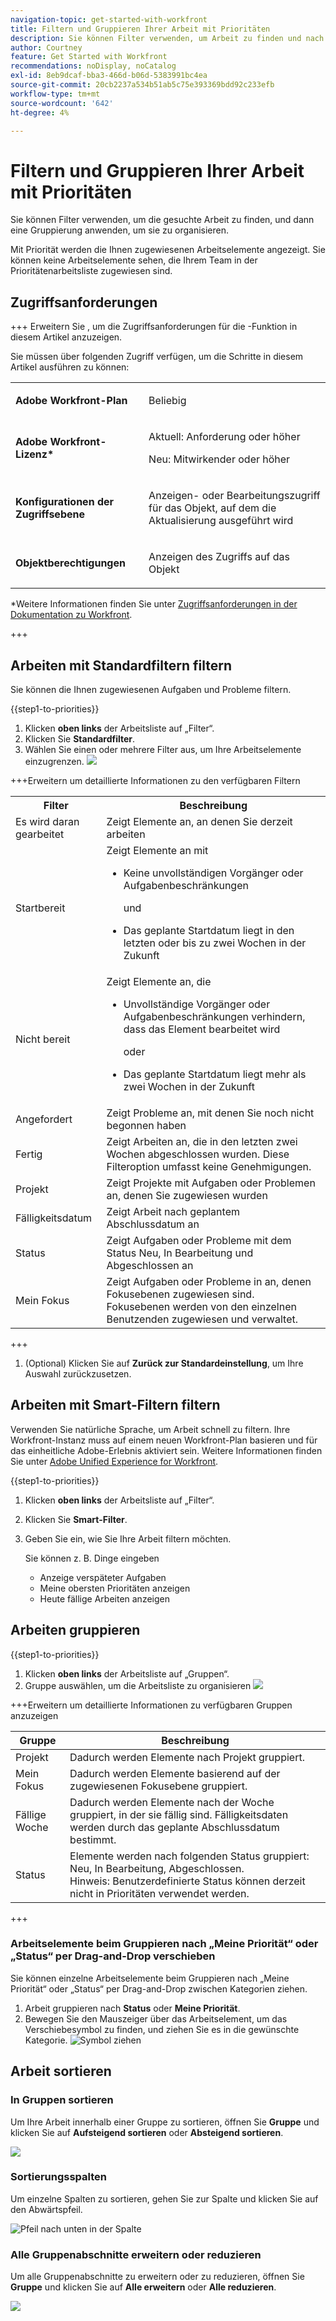 ```yaml
---
navigation-topic: get-started-with-workfront
title: Filtern und Gruppieren Ihrer Arbeit mit Prioritäten
description: Sie können Filter verwenden, um Arbeit zu finden und nach Arbeit zu suchen, und dann eine Gruppierung anwenden, um sie zu organisieren.
author: Courtney
feature: Get Started with Workfront
recommendations: noDisplay, noCatalog
exl-id: 8eb9dcaf-bba3-466d-b06d-5383991bc4ea
source-git-commit: 20cb2237a534b51ab5c75e393369bdd92c233efb
workflow-type: tm+mt
source-wordcount: '642'
ht-degree: 4%

---
```


# Filtern und Gruppieren Ihrer Arbeit mit Prioritäten

Sie können Filter verwenden, um die gesuchte Arbeit zu finden, und dann eine Gruppierung anwenden, um sie zu organisieren.

Mit Priorität werden die Ihnen zugewiesenen Arbeitselemente angezeigt. Sie können keine Arbeitselemente sehen, die Ihrem Team in der Prioritätenarbeitsliste zugewiesen sind.

## Zugriffsanforderungen

+++ Erweitern Sie , um die Zugriffsanforderungen für die -Funktion in diesem Artikel anzuzeigen.

Sie müssen über folgenden Zugriff verfügen, um die Schritte in diesem Artikel ausführen zu können:

<table style="table-layout:auto"> 
 <col> 
 </col> 
 <col> 
 </col> 
 <tbody> 
  <tr> 
   <td role="rowheader"><strong>Adobe Workfront-Plan</strong></td> 
   <td> <p>Beliebig</p> </td> 
  </tr> 
  <tr> 
   <td role="rowheader"><strong>Adobe Workfront-Lizenz*</strong></td> 
   <td> 
   <p>Aktuell: Anforderung oder höher</p>
   <p>Neu: Mitwirkender oder höher</p> 
   </td> 
  </tr> 
  <tr> 
   <td role="rowheader"><strong>Konfigurationen der Zugriffsebene</strong></td> 
   <td> <p>Anzeigen- oder Bearbeitungszugriff für das Objekt, auf dem die Aktualisierung ausgeführt wird</p></td> 
  </tr> 
  <tr> 
   <td role="rowheader"><strong>Objektberechtigungen</strong></td> 
   <td> <p>Anzeigen des Zugriffs auf das Objekt</p></td> 
  </tr> 
 </tbody> 
</table>

*Weitere Informationen finden Sie unter [Zugriffsanforderungen in der Dokumentation zu Workfront](/help/quicksilver/administration-and-setup/add-users/access-levels-and-object-permissions/access-level-requirements-in-documentation.md).

+++

## Arbeiten mit Standardfiltern filtern

Sie können die Ihnen zugewiesenen Aufgaben und Probleme filtern.

{{step1-to-priorities}}

1. Klicken **oben links** der Arbeitsliste auf „Filter“.
1. Klicken Sie **Standardfilter**.
1. Wählen Sie einen oder mehrere Filter aus, um Ihre Arbeitselemente einzugrenzen.
   ![](assets/filter-new.png)

+++Erweitern um detaillierte Informationen zu den verfügbaren Filtern
<table>
  <tbody>
   <tr>
   <th>Filter</th>
   <th>Beschreibung</th>
   </tr>
    <tr>
      <td>Es wird daran gearbeitet</td>
      <td>Zeigt Elemente an, an denen Sie derzeit arbeiten</td>
    </tr>
    <tr>
      <td>Startbereit</td>
      <td>Zeigt Elemente an mit 
      <ul>
      <li>Keine unvollständigen Vorgänger oder Aufgabenbeschränkungen</li>
      <p>und</p>
      <li>Das geplante Startdatum liegt in den letzten oder bis zu zwei Wochen in der Zukunft</li>
      </ul>
      </td>
    </tr>
    <tr>
      <td>Nicht bereit</td>
      <td>Zeigt Elemente an, die
       <ul>
      <li>Unvollständige Vorgänger oder Aufgabenbeschränkungen verhindern, dass das Element bearbeitet wird</li>
      <p>oder</p>
      <li>Das geplante Startdatum liegt mehr als zwei Wochen in der Zukunft</li>
      </ul>
       </td>
    </tr>
    <tr>
      <td>Angefordert</td>
      <td>Zeigt Probleme an, mit denen Sie noch nicht begonnen haben</td>
    </tr>
      <td>Fertig</td>
      <td>Zeigt Arbeiten an, die in den letzten zwei Wochen abgeschlossen wurden. Diese Filteroption umfasst keine Genehmigungen.</td>
    </tr>
    <tr>
    <td>Projekt</td>
    <td>Zeigt Projekte mit Aufgaben oder Problemen an, denen Sie zugewiesen wurden</td>
    </tr>
    <tr>
    <td>Fälligkeitsdatum</td>
    <td>Zeigt Arbeit nach geplantem Abschlussdatum an</td>
    </tr>
    <tr>
    <td>Status</td>
    <td>Zeigt Aufgaben oder Probleme mit dem Status Neu, In Bearbeitung und Abgeschlossen an</td>
    </tr>
    <tr>
    <td>Mein Fokus</td>
    <td>Zeigt Aufgaben oder Probleme in an, denen Fokusebenen zugewiesen sind. Fokusebenen werden von den einzelnen Benutzenden zugewiesen und verwaltet.</td>
    </tr>
  </tbody>
</table>

+++

1. (Optional) Klicken Sie auf **Zurück zur Standardeinstellung**, um Ihre Auswahl zurückzusetzen.

## Arbeiten mit Smart-Filtern filtern

Verwenden Sie natürliche Sprache, um Arbeit schnell zu filtern. Ihre Workfront-Instanz muss auf einem neuen Workfront-Plan basieren und für das einheitliche Adobe-Erlebnis aktiviert sein. Weitere Informationen finden Sie unter [Adobe Unified Experience for Workfront](/help/quicksilver/workfront-basics/navigate-workfront/workfront-navigation/adobe-unified-experience.md).

{{step1-to-priorities}}

1. Klicken **oben links** der Arbeitsliste auf „Filter“.
1. Klicken Sie **Smart-Filter**.
1. Geben Sie ein, wie Sie Ihre Arbeit filtern möchten.

   Sie können z. B. Dinge eingeben

   * Anzeige verspäteter Aufgaben
   * Meine obersten Prioritäten anzeigen
   * Heute fällige Arbeiten anzeigen

</div>

## Arbeiten gruppieren

{{step1-to-priorities}}

1. Klicken **oben links** der Arbeitsliste auf „Gruppen“.
1. Gruppe auswählen, um die Arbeitsliste zu organisieren
   ![](assets/groups-new.png)

+++Erweitern um detaillierte Informationen zu verfügbaren Gruppen anzuzeigen

| Gruppe | Beschreibung |
|-----------|-------------|
| Projekt | Dadurch werden Elemente nach Projekt gruppiert. |
| Mein Fokus | Dadurch werden Elemente basierend auf der zugewiesenen Fokusebene gruppiert. |
| Fällige Woche | Dadurch werden Elemente nach der Woche gruppiert, in der sie fällig sind. Fälligkeitsdaten werden durch das geplante Abschlussdatum bestimmt. |
| Status | Elemente werden nach folgenden Status gruppiert: Neu, In Bearbeitung, Abgeschlossen. <br>Hinweis: Benutzerdefinierte Status können derzeit nicht in Prioritäten verwendet werden. |

+++

### Arbeitselemente beim Gruppieren nach „Meine Priorität“ oder „Status“ per Drag-and-Drop verschieben

Sie können einzelne Arbeitselemente beim Gruppieren nach „Meine Priorität“ oder „Status“ per Drag-and-Drop zwischen Kategorien ziehen.

1. Arbeit gruppieren nach **Status** oder **Meine Priorität**.
2. Bewegen Sie den Mauszeiger über das Arbeitselement, um das Verschiebesymbol zu finden, und ziehen Sie es in die gewünschte Kategorie.
   ![Symbol ziehen](assets/drag-and-drop.png)

## Arbeit sortieren

### In Gruppen sortieren

Um Ihre Arbeit innerhalb einer Gruppe zu sortieren, öffnen Sie **Gruppe** und klicken Sie auf **Aufsteigend sortieren** oder **Absteigend sortieren**.

![](assets/sort-in-groups.png)

### Sortierungsspalten

Um einzelne Spalten zu sortieren, gehen Sie zur Spalte und klicken Sie auf den Abwärtspfeil.

![Pfeil nach unten in der Spalte](assets/sort-columns.png)

### Alle Gruppenabschnitte erweitern oder reduzieren

Um alle Gruppenabschnitte zu erweitern oder zu reduzieren, öffnen Sie **Gruppe** und klicken Sie auf **Alle erweitern** oder **Alle reduzieren**.

![](assets/expand-collapse-groups.png)